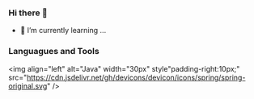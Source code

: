 ### Hi there 👋
- 🌱 I’m currently learning ...

### Languagues and Tools

<img align="left" alt="Java" width="30px" style"padding-right:10px;" src="https://cdn.jsdelivr.net/gh/devicons/devicon/icons/spring/spring-original.svg" />

<!-- align="left" alt="Java" width="30px" style"padding-right:10px;" -->

<!--<img align=
 
   
 
 <img align="left" alt="Java" width="3@px" style"padding-right:10px;" src="https://cdn.jsdelivr.net/gh/devicons/devicon/icons/spring/spring-original.svg” />
Betearse tampa Crs ane eras eg ert et et Ae eae EY OW ES NIT I OE COST US eT
Poe e sats eae cece aie sy regress setae ea aS 72 SMT da Fe esr eee ORT aS
<img align="left” alt="Java" width-"38px" style-"padding-right:10px;" src="https://cdn.jsdelivr.net/gh/devicons/devicon/icons/git/git-original.svg” />

  
   


Soe Ce Cae Coie Mt ck
Rene ee iam peer nuastrs
Remet ans traa tae wnt rea eso eer errata
Eee ete ome cert treet us
tec em mE omse cea rare ts
Sete Cae ear mete epee uate
Pn eat crea ne on aren eee Tea peas

style="padding-right:

sre="https: //cdn. jsdelivr.net/gh/devicons/devicon/icons/java/java-original.svg"/>

Ks" src="https://edn..jsdelivr.net/gh/devicons/devicon/icons/spring/spring-original. svg” />
Sa seg SY LS STATO OLN CeO COPA as Aaa eT

1Opx;” src="https: //cdn. jsdelivr.net/gh/devicons /devicon/icons/angularjs/angularjs-plain. svg" /:
lOpx;” src="https: //cdn. jsdelivr.net/gh/devicons /devicon/icons/git/git-original.svg” />

src="ttps://cdn. jsdelivr.net/gh/devicons /devicon/icons/1inux/Linux-original.svg" />

Pee ILO een sea OL Ce ene

  

**rubenAlbuquerque/rubenAlbuquerque** is a ✨ _special_ ✨ repository because its `README.md` (this file) appears on your GitHub profile.

Here are some ideas to get you started:

- 🔭 I’m currently working on ...
- 🌱 I’m currently learning ...
- 👯 I’m looking to collaborate on ...
- 🤔 I’m looking for help with ...
- 💬 Ask me about ...
- 📫 How to reach me: ...
- 😄 Pronouns: ...
- ⚡ Fun fact: ...
-->
